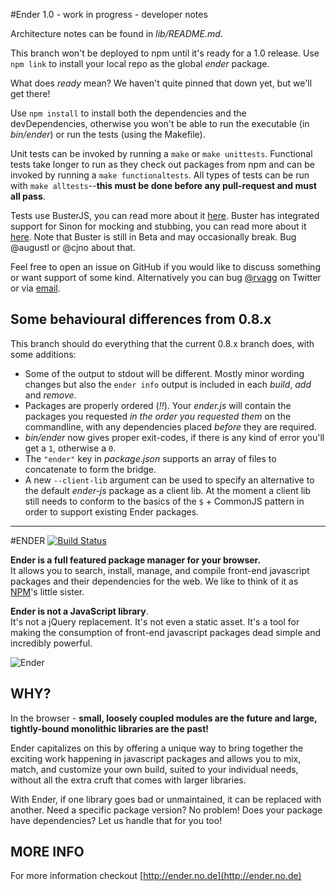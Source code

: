 #Ender 1.0 - work in progress - developer notes

Architecture notes can be found in *lib/README.md*.

This branch won't be deployed to npm until it's ready for a 1.0 release. Use `npm link` to install your local repo as the global *ender* package.

What does *ready* mean? We haven't quite pinned that down yet, but we'll get there!

Use `npm install` to install both the dependencies and the devDependencies, otherwise you won't be able to run the executable (in *bin/ender*) or run the tests (using the Makefile).

Unit tests can be invoked by running a `make` or `make unittests`. Functional tests take longer to run as they check out packages from npm and can be invoked by running a `make functionaltests`. All types of tests can be run with `make alltests`--**this must be done before any pull-request and must all pass**.

Tests use BusterJS, you can read more about it [here](http://busterjs.org/). Buster has integrated support for Sinon for mocking and stubbing, you can read more about it [here](http://sinonjs.org/). Note that Buster is still in Beta and may occasionally break. Bug @augustl or @cjno about that.

Feel free to open an issue on GitHub if you would like to discuss something or want support of some kind. Alternatively you can bug [@rvagg](http://twitter.com/rvagg) on Twitter or via [email](mailto:rod@vagg.org).

## Some behavioural differences from 0.8.x

This branch should do everything that the current 0.8.x branch does, with some additions:

 * Some of the output to stdout will be different. Mostly minor wording changes but also the `ender info` output is included in each *build*, *add* and *remove*.
 * Packages are properly ordered (*!!*). Your *ender.js* will contain the packages you requested *in the order you requested them* on the commandline, with any dependencies placed *before* they are required.
 * *bin/ender* now gives proper exit-codes, if there is any kind of error you'll get a `1`, otherwise a `0`.
 * The `"ender"` key in *package.json* supports an array of files to concatenate to form the bridge.
 * A new `--client-lib` argument can be used to specify an alternative to the default *ender-js* package as a client lib. At the moment a client lib still needs to conform to the basics of the `$` + CommonJS pattern in order to support existing Ender packages.

------------

#ENDER [![Build Status](https://secure.travis-ci.org/ender-js/Ender.png)](http://travis-ci.org/ender-js/Ender)

**Ender is a full featured package manager for your browser.**<br/>
It allows you to search, install, manage, and compile front-end javascript packages and their dependencies for the web. We like to think of it as [NPM](https://github.com/isaacs/npm)'s little sister.

**Ender is not a JavaScript library**.<br/>
It's not a jQuery replacement. It's not even a static asset. It's a tool for making the consumption of front-end javascript packages dead simple and incredibly powerful.

![Ender](http://f.cl.ly/items/1W0P3I3D3m3U0e1j2h1c/Screen%20shot%202011-05-09%20at%2011.31.42%20AM.png)

## WHY?

In the browser - **small, loosely coupled modules are the future and large, tightly-bound monolithic libraries are the past!**

Ender capitalizes on this by offering a unique way to bring together the exciting work happening in javascript packages and allows you to mix, match, and customize your own build, suited to your individual needs, without all the extra cruft that comes with larger libraries.

With Ender, if one library goes bad or unmaintained, it can be replaced with another. Need a specific package version? No problem! Does your package have dependencies? Let us handle that for you too!

## MORE INFO

For more information checkout [http://ender.no.de](http://ender.no.de)